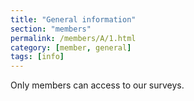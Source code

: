 ```yaml
---
title: "General information"
section: "members"
permalink: /members/A/1.html
category: [member, general]
tags: [info]
---
```



Only members can access to our surveys.
